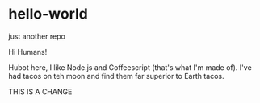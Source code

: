 # hello-world
just another repo

Hi Humans!

Hubot here, I like Node.js and Coffeescript (that's what I'm made of).
I've had tacos on teh moon and find them far superior to Earth tacos.

THIS IS A CHANGE